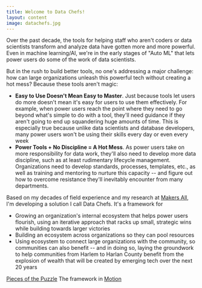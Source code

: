 ```yaml
---
title: Welcome to Data Chefs!
layout: content
image: datachefs.jpg
---
```


Over the past decade, the tools for helping staff who aren't coders or data scientists transform and analyze data have gotten more and more powerful. Even in machine learning/AI, we're in the early stages of "Auto ML" that lets power users do some of the work of data scientists.  

But in the rush to build better tools, no one's addressing a major challenge: how can large organizations unleash this powerful tech without creating a hot mess? Because these tools aren't magic:

- __Easy to Use Doesn't Mean Easy to Master__.  Just because tools let users do more doesn't mean it's easy for users to use them effectively. For example, when power users reach the point where they need to go beyond what's simple to do with a tool, they'll need guidance if they aren't going to end up squandering huge amounts of time. This is especially true because unlike data scientists and database developers, many power users won't be using their skills every day or even every week
- __Power Tools + No Discipline = A Hot Mess__.  As power users take on more responsibility for data work, they'll also need to develop more data discipline, such as at least rudimentary lifecycle management. Organizations need to develop standards, processes, templates, etc., as well as training and mentoring to nurture this capacity -- and figure out how to overcome resistance they'll inevitably encounter from many departments.

Based on my decades of field experience and my research at [Makers All](https://makersall.org/), I'm developing a solution I call Data Chefs. It's a framework for 

- Growing an organization's internal ecosystem that helps power users flourish, using an iterative approach that racks up small, strategic wins while building towards larger victories
- Building an ecosystem across organizations so they can pool resources
- Using ecosystem to connect large organizations with the community, so communities can also benefit -- and in doing so, laying the groundwork to help communities from Harlem to Harlan County benefit from the explosion of wealth that will be created by emerging tech over the next 20 years







[Pieces of the Puzzle](pages/puzzle-pieces.html)
The framework in [Motion](pages/steps.html)